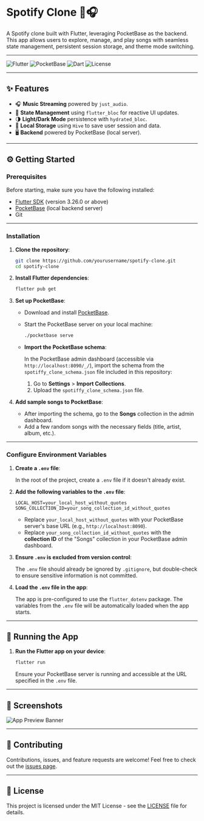 # Spotify Clone 🎵🎧

A Spotify clone built with Flutter, leveraging PocketBase as the backend. This app allows users to explore, manage, and play songs with seamless state management, persistent session storage, and theme mode switching.

---

![Flutter](https://img.shields.io/badge/Flutter-3.26.0-blue?logo=flutter)
![PocketBase](https://img.shields.io/badge/PocketBase-0.13.0-orange?logo=server)
![Dart](https://img.shields.io/badge/Dart-2.19-blue?logo=dart)
![License](https://img.shields.io/badge/License-MIT-green)

---

## ✨ Features

- 🎧 **Music Streaming** powered by `just_audio`.
- 🔄 **State Management** using `flutter_bloc` for reactive UI updates.
- 🌗 **Light/Dark Mode** persistence with `hydrated_bloc`.
- 🔐 **Local Storage** using `Hive` to save user session and data.
- 🖥️ **Backend** powered by PocketBase (local server).
  
---

## ⚙️ Getting Started

### Prerequisites

Before starting, make sure you have the following installed:

- [Flutter SDK](https://flutter.dev/docs/get-started/install) (version 3.26.0 or above)
- [PocketBase](https://pocketbase.io/docs/) (local backend server)
- Git

---

### Installation

1. **Clone the repository**:

    ```bash
    git clone https://github.com/yourusername/spotify-clone.git
    cd spotify-clone
    ```

2. **Install Flutter dependencies**:

    ```bash
    flutter pub get
    ```

3. **Set up PocketBase**:

    - Download and install [PocketBase](https://pocketbase.io/docs/).
    
    - Start the PocketBase server on your local machine:

      ```bash
      ./pocketbase serve
      ```

    - **Import the PocketBase schema**:
    
      In the PocketBase admin dashboard (accessible via `http://localhost:8090/_/`), import the schema from the `spotiffy_clone_schema.json` file included in this repository:
    
      1. Go to **Settings** > **Import Collections**.
      2. Upload the `spotiffy_clone_schema.json` file.

4. **Add sample songs to PocketBase**:

    - After importing the schema, go to the **Songs** collection in the admin dashboard.
    - Add a few random songs with the necessary fields (title, artist, album, etc.).

---

### Configure Environment Variables

1. **Create a `.env` file**:

    In the root of the project, create a `.env` file if it doesn't already exist.

2. **Add the following variables to the `.env` file**:

    ```env
    LOCAL_HOST=your_local_host_without_quotes
    SONG_COLLECTION_ID=your_song_collection_id_without_quotes
    ```

    - Replace `your_local_host_without_quotes` with your PocketBase server's base URL (e.g., `http://localhost:8090`).
    - Replace `your_song_collection_id_without_quotes` with the **collection ID** of the "Songs" collection in your PocketBase admin dashboard.

3. **Ensure `.env` is excluded from version control**:

    The `.env` file should already be ignored by `.gitignore`, but double-check to ensure sensitive information is not committed.

4. **Load the `.env` file in the app**:

    The app is pre-configured to use the `flutter_dotenv` package. The variables from the `.env` file will be automatically loaded when the app starts.

---

## 🚀 Running the App

1. **Run the Flutter app on your device**:

    ```bash
    flutter run
    ```

    Ensure your PocketBase server is running and accessible at the URL specified in the `.env` file.

---

## 📱 Screenshots

![App Preview Banner](assets/banner/app_banner.png)

---

## 🤝 Contributing

Contributions, issues, and feature requests are welcome! Feel free to check out the [issues page](https://github.com/andrrew24/spotify-clone/issues).

---

## 📜 License

This project is licensed under the MIT License - see the [LICENSE](LICENSE) file for details.
